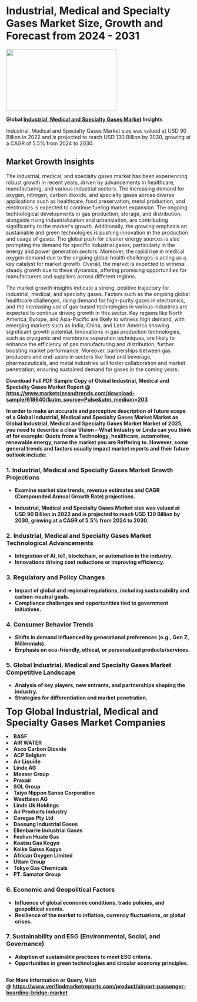 <H1>Industrial, Medical and Specialty Gases Market Size, Growth and Forecast from 2024 - 2031</H1><img class="aligncenter size-medium wp-image-584254" src="https://thirdeyenews.in/wp-content/uploads/2024/09/Global-Market-Research-300x168.jpeg" alt="" width="300" height="168" /><p><strong>Global&nbsp;<a href="https://www.marketsizeandtrends.com/download-sample/618640/&amp;utm_source=Pulse&amp;utm_medium=203">Industrial, Medical and Specialty Gases Market</a> Insights</strong></p><p>Industrial, Medical and Specialty Gases Market size was valued at USD 90 Billion in 2022 and is projected to reach USD 130 Billion by 2030, growing at a CAGR of 5.5% from 2024 to 2030.</p><p><h2>Market Growth Insights</h2> <p>The industrial, medical, and specialty gases market has been experiencing robust growth in recent years, driven by advancements in healthcare, manufacturing, and various industrial sectors. The increasing demand for oxygen, nitrogen, carbon dioxide, and specialty gases across diverse applications such as healthcare, food preservation, metal production, and electronics is expected to continue fueling market expansion. The ongoing technological developments in gas production, storage, and distribution, alongside rising industrialization and urbanization, are contributing significantly to the market's growth. Additionally, the growing emphasis on sustainable and green technologies is pushing innovation in the production and usage of gases. The global push for cleaner energy sources is also prompting the demand for specific industrial gases, particularly in the energy and power generation sectors. Moreover, the rapid rise in medical oxygen demand due to the ongoing global health challenges is acting as a key catalyst for market growth. Overall, the market is expected to witness steady growth due to these dynamics, offering promising opportunities for manufacturers and suppliers across different regions.</p> <p><strong></strong></p> <p>The market growth insights indicate a strong, positive trajectory for industrial, medical, and specialty gases. Factors such as the ongoing global healthcare challenges, rising demand for high-purity gases in electronics, and the increasing use of gas-based technologies in various industries are expected to continue driving growth in this sector. Key regions like North America, Europe, and Asia-Pacific are likely to witness high demand, with emerging markets such as India, China, and Latin America showing significant growth potential. Innovations in gas production technologies, such as cryogenic and membrane separation techniques, are likely to enhance the efficiency of gas manufacturing and distribution, further boosting market performance. Moreover, partnerships between gas producers and end-users in sectors like food and beverage, pharmaceuticals, and metal industries will foster collaboration and market penetration, ensuring sustained demand for gases in the coming years.</p> <p><strong></p><p><span class=""><strong>Download Full PDF Sample Copy of Global Industrial, Medical and Specialty Gases Market Report</strong> @ <a href="https://www.marketsizeandtrends.com/download-sample/618640/&amp;utm_source=Pulse&amp;utm_medium=203" target="_blank">https://www.marketsizeandtrends.com/download-sample/618640/&amp;utm_source=Pulse&amp;utm_medium=203</a></span></p><p>In order to make an accurate and perceptive description of future scope of a Global&nbsp;Industrial, Medical and Specialty Gases Market Market as Global&nbsp;Industrial, Medical and Specialty Gases Market Market of 2025, you need to describe a clear Vision &ndash; What Industry or Linda can you think of for example: Quote from a Technology, healthcare, automotive, renewable energy, name the market you are Reffering to. However, some general trends and factors usually impact market reports and their future outlook include:</p><h3>1.&nbsp;<strong>Industrial, Medical and Specialty Gases Market Growth Projections</strong></h3><ul><li>Examine market size trends, revenue estimates and CAGR (Compounded Annual Growth Rate) projections.</li><li><p>Industrial, Medical and Specialty Gases Market size was valued at USD 90 Billion in 2022 and is projected to reach USD 130 Billion by 2030, growing at a CAGR of 5.5% from 2024 to 2030.</p></li></ul><h3>2.&nbsp;<strong>Industrial, Medical and Specialty Gases Market Technological Advancements</strong></h3><ul><li>Integration of AI, IoT, blockchain, or automation in the industry.</li><li>Innovations driving cost reductions or improving efficiency.</li></ul><h3>3.&nbsp;<strong>Regulatory and Policy Changes</strong></h3><ul><li>Impact of global and regional regulations, including sustainability and carbon-neutral goals.</li><li>Compliance challenges and opportunities tied to government initiatives.</li></ul><h3>4.&nbsp;<strong>Consumer Behavior Trends</strong></h3><ul><li>Shifts in demand influenced by generational preferences (e.g., Gen Z, Millennials).</li><li>Emphasis on eco-friendly, ethical, or personalized products/services.</li></ul><h3>5.&nbsp;<strong>Global Industrial, Medical and Specialty Gases Market Competitive Landscape</strong></h3><ul><li>Analysis of key players, new entrants, and partnerships shaping the industry.</li><li>Strategies for differentiation and market penetration.</li></ul><p data-pm-slice="1 1 []"><span style="color: inherit; font-family: inherit; font-size: 25px;">Top Global Industrial, Medical and Specialty Gases Market Companies</span></p><div class="" data-test-id=""><p><li>BASF</li><li> AIR WATER</li><li> Asco Carbon Dioxide</li><li> ACP Belgium</li><li> Air Liquide</li><li> Linde AG</li><li> Messer Group</li><li> Praxair</li><li> SOL Group</li><li> Taiyo Nippon Sanso Corporation</li><li> Westfalen AG</li><li> Linde Uk Holdings</li><li> Air Products Industry</li><li> Coregas Pty Ltd</li><li> Daesung Industrial Gases</li><li> Ellenbarrie Industrial Gases</li><li> Foshan Huate Gas</li><li> Koatsu Gas Kogyo</li><li> Koike Sanso Kogyo</li><li> African Oxygen Limited</li><li> Uttam Group</li><li> Tokyo Gas Chemicals</li><li> PT. Samator Group</li></p></div><h3>6.&nbsp;<strong>Economic and Geopolitical Factors</strong></h3><ul><li>Influence of global economic conditions, trade policies, and geopolitical events.</li><li>Resilience of the market to inflation, currency fluctuations, or global crises.</li></ul><h3>7.&nbsp;<strong>Sustainability and ESG (Environmental, Social, and Governance)</strong></h3><ul><li>Adoption of sustainable practices to meet ESG criteria.</li><li>Opportunities in green technologies and circular economy principles.</li></ul><h2><strong style="font-size: 14px;">For More Information or Query, Visit @&nbsp;</strong><a style="background-color: #ffffff; font-size: 14px;" href="https://www.marketsizeandtrends.com/report/industrial-medical-and-specialty-gases-market/" target="_blank">https://www.verifiedmarketreports.com/product/airport-passenger-boarding-bridge-market</a></h2>
